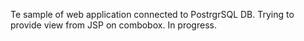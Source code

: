 Te sample of web application connected to PostrgrSQL DB.
Trying to provide view from JSP on combobox. In progress.
